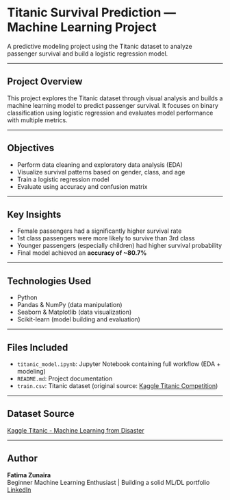 #  Titanic Survival Prediction — Machine Learning Project

A predictive modeling project using the Titanic dataset to analyze passenger survival and build a logistic regression model.

---

##  Project Overview

This project explores the Titanic dataset through visual analysis and builds a machine learning model to predict passenger survival. It focuses on binary classification using logistic regression and evaluates model performance with multiple metrics.

---

##  Objectives

- Perform data cleaning and exploratory data analysis (EDA)
- Visualize survival patterns based on gender, class, and age
- Train a logistic regression model
- Evaluate using accuracy and confusion matrix

---

##  Key Insights

- Female passengers had a significantly higher survival rate
- 1st class passengers were more likely to survive than 3rd class
- Younger passengers (especially children) had higher survival probability
- Final model achieved an **accuracy of ~80.7%**

---

##  Technologies Used

- Python
- Pandas & NumPy (data manipulation)
- Seaborn & Matplotlib (data visualization)
- Scikit-learn (model building and evaluation)

---

##  Files Included

- `titanic_model.ipynb`: Jupyter Notebook containing full workflow (EDA + modeling)
- `README.md`: Project documentation
- `train.csv`: Titanic dataset (original source: [Kaggle Titanic Competition](https://www.kaggle.com/competitions/titanic/data))

---

##  Dataset Source

[Kaggle Titanic - Machine Learning from Disaster](https://www.kaggle.com/competitions/titanic/data)

---

##  Author

**Fatima Zunaira**  
Beginner Machine Learning Enthusiast | Building a solid ML/DL portfolio  
[LinkedIn ]([https://www.linkedin.com](https://www.linkedin.com/in/fatima-zunaira-8a25a9313/))  



